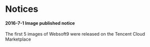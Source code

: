 # Notices

#### 2016-7-1 Image published notice

The first 5 images of Websoft9 were released on the Tencent Cloud Marketplace

